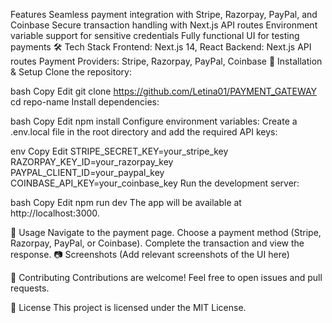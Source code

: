 Features
Seamless payment integration with Stripe, Razorpay, PayPal, and Coinbase
Secure transaction handling with Next.js API routes
Environment variable support for sensitive credentials
Fully functional UI for testing payments
🛠️ Tech Stack
Frontend: Next.js 14, React
Backend: Next.js API routes
Payment Providers: Stripe, Razorpay, PayPal, Coinbase
📌 Installation & Setup
Clone the repository:

bash
Copy
Edit
git clone https://github.com/Letina01/PAYMENT_GATEWAY
cd repo-name
Install dependencies:

bash
Copy
Edit
npm install
Configure environment variables:
Create a .env.local file in the root directory and add the required API keys:

env
Copy
Edit
STRIPE_SECRET_KEY=your_stripe_key
RAZORPAY_KEY_ID=your_razorpay_key
PAYPAL_CLIENT_ID=your_paypal_key
COINBASE_API_KEY=your_coinbase_key
Run the development server:

bash
Copy
Edit
npm run dev
The app will be available at http://localhost:3000.

🎯 Usage
Navigate to the payment page.
Choose a payment method (Stripe, Razorpay, PayPal, or Coinbase).
Complete the transaction and view the response.
📷 Screenshots
(Add relevant screenshots of the UI here)

🤝 Contributing
Contributions are welcome! Feel free to open issues and pull requests.

📜 License
This project is licensed under the MIT License.
